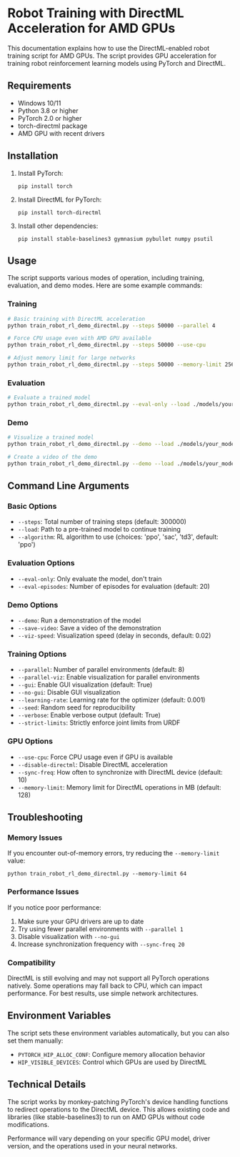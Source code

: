 # Robot Training with DirectML Acceleration for AMD GPUs

This documentation explains how to use the DirectML-enabled robot training script for AMD GPUs. The script provides GPU acceleration for training robot reinforcement learning models using PyTorch and DirectML.

## Requirements

- Windows 10/11
- Python 3.8 or higher
- PyTorch 2.0 or higher
- torch-directml package
- AMD GPU with recent drivers

## Installation

1. Install PyTorch:
   ```
   pip install torch
   ```

2. Install DirectML for PyTorch:
   ```
   pip install torch-directml
   ```

3. Install other dependencies:
   ```
   pip install stable-baselines3 gymnasium pybullet numpy psutil
   ```

## Usage

The script supports various modes of operation, including training, evaluation, and demo modes. Here are some example commands:

### Training

```bash
# Basic training with DirectML acceleration
python train_robot_rl_demo_directml.py --steps 50000 --parallel 4

# Force CPU usage even with AMD GPU available
python train_robot_rl_demo_directml.py --steps 50000 --use-cpu

# Adjust memory limit for large networks
python train_robot_rl_demo_directml.py --steps 50000 --memory-limit 256
```

### Evaluation

```bash
# Evaluate a trained model
python train_robot_rl_demo_directml.py --eval-only --load ./models/your_model_folder/final_model --eval-episodes 20
```

### Demo

```bash
# Visualize a trained model
python train_robot_rl_demo_directml.py --demo --load ./models/your_model_folder/final_model --viz-speed 0.02

# Create a video of the demo
python train_robot_rl_demo_directml.py --demo --load ./models/your_model_folder/final_model --save-video
```

## Command Line Arguments

### Basic Options
- `--steps`: Total number of training steps (default: 300000)
- `--load`: Path to a pre-trained model to continue training
- `--algorithm`: RL algorithm to use (choices: 'ppo', 'sac', 'td3', default: 'ppo')

### Evaluation Options
- `--eval-only`: Only evaluate the model, don't train
- `--eval-episodes`: Number of episodes for evaluation (default: 20)

### Demo Options
- `--demo`: Run a demonstration of the model
- `--save-video`: Save a video of the demonstration
- `--viz-speed`: Visualization speed (delay in seconds, default: 0.02)

### Training Options
- `--parallel`: Number of parallel environments (default: 8)
- `--parallel-viz`: Enable visualization for parallel environments
- `--gui`: Enable GUI visualization (default: True)
- `--no-gui`: Disable GUI visualization
- `--learning-rate`: Learning rate for the optimizer (default: 0.001)
- `--seed`: Random seed for reproducibility
- `--verbose`: Enable verbose output (default: True)
- `--strict-limits`: Strictly enforce joint limits from URDF

### GPU Options
- `--use-cpu`: Force CPU usage even if GPU is available
- `--disable-directml`: Disable DirectML acceleration
- `--sync-freq`: How often to synchronize with DirectML device (default: 10)
- `--memory-limit`: Memory limit for DirectML operations in MB (default: 128)

## Troubleshooting

### Memory Issues
If you encounter out-of-memory errors, try reducing the `--memory-limit` value:
```
python train_robot_rl_demo_directml.py --memory-limit 64
```

### Performance Issues
If you notice poor performance:
1. Make sure your GPU drivers are up to date
2. Try using fewer parallel environments with `--parallel 1`
3. Disable visualization with `--no-gui`
4. Increase synchronization frequency with `--sync-freq 20`

### Compatibility
DirectML is still evolving and may not support all PyTorch operations natively. Some operations may fall back to CPU, which can impact performance. For best results, use simple network architectures.

## Environment Variables

The script sets these environment variables automatically, but you can also set them manually:

- `PYTORCH_HIP_ALLOC_CONF`: Configure memory allocation behavior
- `HIP_VISIBLE_DEVICES`: Control which GPUs are used by DirectML

## Technical Details

The script works by monkey-patching PyTorch's device handling functions to redirect operations to the DirectML device. This allows existing code and libraries (like stable-baselines3) to run on AMD GPUs without code modifications.

Performance will vary depending on your specific GPU model, driver version, and the operations used in your neural networks. 